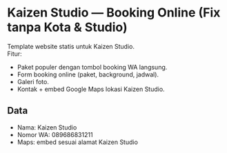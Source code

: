 # Kaizen Studio — Booking Online (Fix tanpa Kota & Studio)

Template website statis untuk Kaizen Studio.  
Fitur:
- Paket populer dengan tombol booking WA langsung.
- Form booking online (paket, background, jadwal).
- Galeri foto.
- Kontak + embed Google Maps lokasi Kaizen Studio.

## Data
- Nama: Kaizen Studio
- Nomor WA: 089686831211
- Maps: embed sesuai alamat Kaizen Studio
